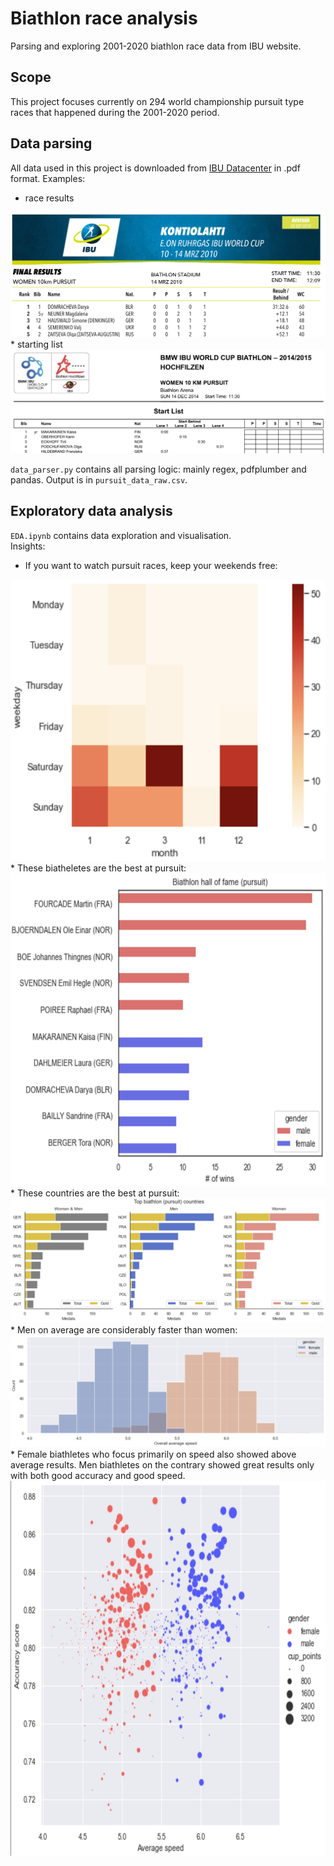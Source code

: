 # Biathlon race analysis
Parsing and exploring 2001-2020 biathlon race data from IBU website.
<br>
## Scope
This project focuses currently on 294 world championship 
pursuit type races that happened during the 2001-2020
period. 
<br> 
## Data parsing
All data used in this project is downloaded from [IBU Datacenter](http://www.biathlonresults.com/)
in .pdf format. Examples:
* race results
<img src="images/expdf1.png" >
* starting list
<img src="images/expdf2.png">

`data_parser.py` contains all parsing logic: mainly regex, pdfplumber
and pandas. Output is in `pursuit_data_raw.csv`.

## Exploratory data analysis
`EDA.ipynb` contains data exploration and visualisation.
<br> Insights:
* If you want to watch pursuit races, keep your weekends free:
<img src="images/hmap.png" height="450">
* These biatheletes are the best at pursuit:
<img src="images/halloffame.png" height="500">
* These countries are the best at pursuit:
<img src="images/topcountries.png">
* Men on average are considerably faster than women:
<img src="images/speed.png">
* Female biathletes who focus primarily on speed also showed above average results.
Men biathletes on the contrary showed great results only with both good accuracy and good speed.
<img src="images/rorsh.png" height="600"> 